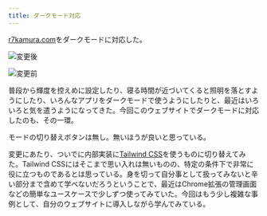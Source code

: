 ```yaml
---
title: ダークモード対応
---
```

[r7kamura.com](https://r7kamura.com/)をダークモードに対応した。

![](https://lh3.googleusercontent.com/wR6MqcGI09s4a7vfbpjJz_2oG7bw4fTEbS6HAr3LzVsWtDr6U5nRR_XW7qU-ZtYLMt9TvBhARY4qKEFJi2sFwn3P2VGWCZ0D_UEpitcEJ8l-bLR-NE25egPbV5MRmBifkGA6kUM3udpYbl6WwL_e2Q "変更後")

![](https://lh5.googleusercontent.com/hqBQKcdB92GbdQZIGTS5KHT9bYqgJ-_qUspuj1dG0yZY4PA0RHMxQt4Fsj_rlLvQWXL6vh6GSRPb4Jv1TFt0l4Ixn955796K5uGq2fQvqWoz8ndg9fATrQ8cbkBs914IkchDknmOOuGMvrIaBTScDQ "変更前")

普段から輝度を控えめに設定したり、寝る時間が近づいてくると照明を落とすようにしたり、いろんなアプリをダークモードで使うようにしたりと、最近はいろいろと気を遣うようになってきた。今回このウェブサイトでダークモードに対応したのも、その一環。

モードの切り替えボタンは無し。無いほうが良いと思っている。

変更にあたり、ついでに内部実装に[Tailwind CSS](https://tailwindcss.com/)を使うものに切り替えてみた。Tailwind CSSにはそこまで思い入れは無いものの、特定の条件下で非常に役に立つものであるとは思っている。身を切って自分事として扱ってみないと辛い部分まで含めて学べないだろうということで、最近はChrome拡張の管理画面などの簡単なユースケースで少しずつ使ってみていた。今回はもう少し複雑な事例として、自分のウェブサイトに導入しながら学んでみている。
